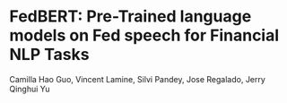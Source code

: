 # FedBERT: Pre-Trained language models on Fed speech for Financial NLP Tasks
Camilla Hao Guo, Vincent Lamine, Silvi Pandey, Jose Regalado, Jerry Qinghui Yu